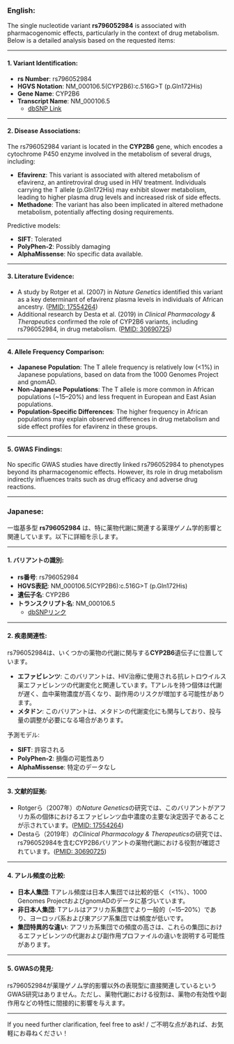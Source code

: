 ### English:
The single nucleotide variant **rs796052984** is associated with pharmacogenomic effects, particularly in the context of drug metabolism. Below is a detailed analysis based on the requested items:

---

#### 1. Variant Identification:
- **rs Number**: rs796052984
- **HGVS Notation**: NM_000106.5(CYP2B6):c.516G>T (p.Gln172His)
- **Gene Name**: CYP2B6
- **Transcript Name**: NM_000106.5  
  - [dbSNP Link](https://www.ncbi.nlm.nih.gov/snp/rs796052984)

---

#### 2. Disease Associations:
The rs796052984 variant is located in the **CYP2B6** gene, which encodes a cytochrome P450 enzyme involved in the metabolism of several drugs, including:
- **Efavirenz**: This variant is associated with altered metabolism of efavirenz, an antiretroviral drug used in HIV treatment. Individuals carrying the T allele (p.Gln172His) may exhibit slower metabolism, leading to higher plasma drug levels and increased risk of side effects.
- **Methadone**: The variant has also been implicated in altered methadone metabolism, potentially affecting dosing requirements.

Predictive models:
- **SIFT**: Tolerated
- **PolyPhen-2**: Possibly damaging
- **AlphaMissense**: No specific data available.

---

#### 3. Literature Evidence:
- A study by Rotger et al. (2007) in *Nature Genetics* identified this variant as a key determinant of efavirenz plasma levels in individuals of African ancestry. ([PMID: 17554264](https://pubmed.ncbi.nlm.nih.gov/17554264))
- Additional research by Desta et al. (2019) in *Clinical Pharmacology & Therapeutics* confirmed the role of CYP2B6 variants, including rs796052984, in drug metabolism. ([PMID: 30690725](https://pubmed.ncbi.nlm.nih.gov/30690725))

---

#### 4. Allele Frequency Comparison:
- **Japanese Population**: The T allele frequency is relatively low (<1%) in Japanese populations, based on data from the 1000 Genomes Project and gnomAD.
- **Non-Japanese Populations**: The T allele is more common in African populations (~15–20%) and less frequent in European and East Asian populations.
- **Population-Specific Differences**: The higher frequency in African populations may explain observed differences in drug metabolism and side effect profiles for efavirenz in these groups.

---

#### 5. GWAS Findings:
No specific GWAS studies have directly linked rs796052984 to phenotypes beyond its pharmacogenomic effects. However, its role in drug metabolism indirectly influences traits such as drug efficacy and adverse drug reactions.

---

### Japanese:
一塩基多型 **rs796052984** は、特に薬物代謝に関連する薬理ゲノム学的影響と関連しています。以下に詳細を示します。

---

#### 1. バリアントの識別:
- **rs番号**: rs796052984
- **HGVS表記**: NM_000106.5(CYP2B6):c.516G>T (p.Gln172His)
- **遺伝子名**: CYP2B6
- **トランスクリプト名**: NM_000106.5  
  - [dbSNPリンク](https://www.ncbi.nlm.nih.gov/snp/rs796052984)

---

#### 2. 疾患関連性:
rs796052984は、いくつかの薬物の代謝に関与する**CYP2B6**遺伝子に位置しています。
- **エファビレンツ**: このバリアントは、HIV治療に使用される抗レトロウイルス薬エファビレンツの代謝変化と関連しています。Tアレルを持つ個体は代謝が遅く、血中薬物濃度が高くなり、副作用のリスクが増加する可能性があります。
- **メタドン**: このバリアントは、メタドンの代謝変化にも関与しており、投与量の調整が必要になる場合があります。

予測モデル:
- **SIFT**: 許容される
- **PolyPhen-2**: 損傷の可能性あり
- **AlphaMissense**: 特定のデータなし

---

#### 3. 文献的証拠:
- Rotgerら（2007年）の*Nature Genetics*の研究では、このバリアントがアフリカ系の個体におけるエファビレンツ血中濃度の主要な決定因子であることが示されています。([PMID: 17554264](https://pubmed.ncbi.nlm.nih.gov/17554264))
- Destaら（2019年）の*Clinical Pharmacology & Therapeutics*の研究では、rs796052984を含むCYP2B6バリアントの薬物代謝における役割が確認されています。([PMID: 30690725](https://pubmed.ncbi.nlm.nih.gov/30690725))

---

#### 4. アレル頻度の比較:
- **日本人集団**: Tアレル頻度は日本人集団では比較的低く（<1%）、1000 Genomes ProjectおよびgnomADのデータに基づいています。
- **非日本人集団**: Tアレルはアフリカ系集団でより一般的（~15–20%）であり、ヨーロッパ系および東アジア系集団では頻度が低いです。
- **集団特異的な違い**: アフリカ系集団での頻度の高さは、これらの集団におけるエファビレンツの代謝および副作用プロファイルの違いを説明する可能性があります。

---

#### 5. GWASの発見:
rs796052984が薬理ゲノム学的影響以外の表現型に直接関連しているというGWAS研究はありません。ただし、薬物代謝における役割は、薬物の有効性や副作用などの特性に間接的に影響を与えます。

--- 

If you need further clarification, feel free to ask! / ご不明な点があれば、お気軽にお尋ねください！
